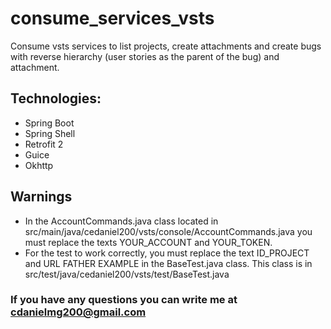 # consume_services_vsts
Consume vsts services to list projects, create attachments and create bugs with reverse hierarchy (user stories as the parent of the bug) and attachment. 

## Technologies: 
* Spring Boot
* Spring Shell
* Retrofit 2
* Guice 
* Okhttp

## Warnings
* In the AccountCommands.java class located in src/main/java/cedaniel200/vsts/console/AccountCommands.java you must replace the texts YOUR_ACCOUNT and YOUR_TOKEN.
* For the test to work correctly, you must replace the text ID_PROJECT and URL FATHER EXAMPLE in the BaseTest.java class. This class is in src/test/java/cedaniel200/vsts/test/BaseTest.java


### If you have any questions you can write me at cdanielmg200@gmail.com
